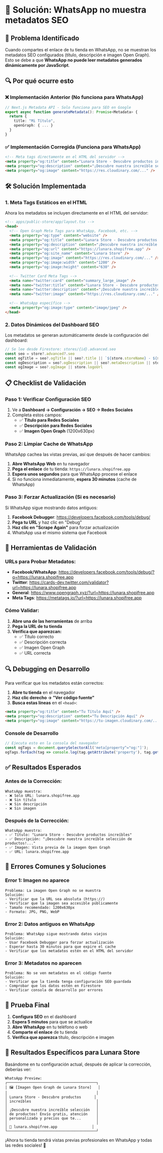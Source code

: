 # 🔧 Solución: WhatsApp no muestra metadatos SEO

## 🚨 **Problema Identificado**

Cuando compartes el enlace de tu tienda en WhatsApp, no se muestran los metadatos SEO configurados (título, descripción e imagen Open Graph). Esto se debe a que **WhatsApp no puede leer metadatos generados dinámicamente por JavaScript**.

## 🔍 **Por qué ocurre esto**

### **❌ Implementación Anterior (No funciona para WhatsApp)**
```typescript
// Next.js Metadata API - Solo funciona para SEO en Google
export async function generateMetadata(): Promise<Metadata> {
  return {
    title: "Mi Título",
    openGraph: { ... }
  }
}
```

### **✅ Implementación Corregida (Funciona para WhatsApp)**
```html
<!-- Meta tags directamente en el HTML del servidor -->
<meta property="og:title" content="Lunara Store - Descubre productos increíbles" />
<meta property="og:description" content="¡Descubre nuestra increíble selección de productos!" />
<meta property="og:image" content="https://res.cloudinary.com/..." />
```

## 🛠️ **Solución Implementada**

### **1. Meta Tags Estáticos en el HTML**
Ahora los metadatos se incluyen directamente en el HTML del servidor:

```html
<!-- apps/public-store/app/layout.tsx -->
<head>
  <!-- Open Graph Meta Tags para WhatsApp, Facebook, etc. -->
  <meta property="og:type" content="website" />
  <meta property="og:title" content="Lunara Store - Descubre productos increíbles" />
  <meta property="og:description" content="¡Descubre nuestra increíble selección de productos!" />
  <meta property="og:url" content="https://lunara.shopifree.app" />
  <meta property="og:site_name" content="Lunara Store" />
  <meta property="og:image" content="https://res.cloudinary.com/..." />
  <meta property="og:image:width" content="1200" />
  <meta property="og:image:height" content="630" />
  
  <!-- Twitter Card Meta Tags -->
  <meta name="twitter:card" content="summary_large_image" />
  <meta name="twitter:title" content="Lunara Store - Descubre productos increíbles" />
  <meta name="twitter:description" content="¡Descubre nuestra increíble selección de productos!" />
  <meta name="twitter:image" content="https://res.cloudinary.com/..." />
  
  <!-- WhatsApp específico -->
  <meta property="og:image:type" content="image/jpeg" />
</head>
```

### **2. Datos Dinámicos del Dashboard SEO**
Los metadatos se generan automáticamente desde la configuración del dashboard:

```typescript
// Se lee desde Firestore: stores/{id}.advanced.seo
const seo = store?.advanced?.seo
const ogTitle = seo?.ogTitle || seo?.title || `${store.storeName} - ${store.slogan}`
const ogDescription = seo?.ogDescription || seo?.metaDescription || store.description
const ogImage = seo?.ogImage || store.logoUrl
```

## 📋 **Checklist de Validación**

### **Paso 1: Verificar Configuración SEO**
1. Ve a **Dashboard → Configuración → SEO → Redes Sociales**
2. Completa estos campos:
   - ✅ **Título para Redes Sociales**
   - ✅ **Descripción para Redes Sociales**  
   - ✅ **Imagen Open Graph** (1200x630px)

### **Paso 2: Limpiar Cache de WhatsApp**
WhatsApp cachea las vistas previas, así que después de hacer cambios:

1. **Abre WhatsApp Web** en tu navegador
2. **Pega el enlace** de tu tienda: `https://lunara.shopifree.app`
3. **Espera unos segundos** para que WhatsApp procese el enlace
4. Si no funciona inmediatamente, **espera 30 minutos** (cache de WhatsApp)

### **Paso 3: Forzar Actualización (Si es necesario)**
Si WhatsApp sigue mostrando datos antiguos:

1. **Facebook Debugger**: https://developers.facebook.com/tools/debug/
2. **Pega tu URL** y haz clic en "Debug"
3. **Haz clic en "Scrape Again"** para forzar actualización
4. WhatsApp usa el mismo sistema que Facebook

## 🧪 **Herramientas de Validación**

### **URLs para Probar Metadatos:**
- **Facebook/WhatsApp**: https://developers.facebook.com/tools/debug/?q=https://lunara.shopifree.app
- **Twitter**: https://cards-dev.twitter.com/validator?url=https://lunara.shopifree.app
- **General**: https://www.opengraph.xyz/?url=https://lunara.shopifree.app
- **Meta Tags**: https://metatags.io/?url=https://lunara.shopifree.app

### **Cómo Validar:**
1. **Abre una de las herramientas** de arriba
2. **Pega la URL de tu tienda**
3. **Verifica que aparezcan:**
   - ✅ Título correcto
   - ✅ Descripción correcta
   - ✅ Imagen Open Graph
   - ✅ URL correcta

## 🔍 **Debugging en Desarrollo**

Para verificar que los metadatos están correctos:

1. **Abre tu tienda** en el navegador
2. **Haz clic derecho → "Ver código fuente"**
3. **Busca estas líneas** en el `<head>`:

```html
<meta property="og:title" content="Tu Título Aquí" />
<meta property="og:description" content="Tu Descripción Aquí" />
<meta property="og:image" content="https://tu-imagen.cloudinary.com/..." />
```

### **Console de Desarrollo**
```javascript
// Ejecuta esto en la consola del navegador
const ogTags = document.querySelectorAll('meta[property^="og:"]');
ogTags.forEach(tag => console.log(tag.getAttribute('property'), tag.getAttribute('content')));
```

## ✅ **Resultados Esperados**

### **Antes de la Corrección:**
```
WhatsApp muestra:
- ❌ Solo URL: lunara.shopifree.app
- ❌ Sin título
- ❌ Sin descripción  
- ❌ Sin imagen
```

### **Después de la Corrección:**
```
WhatsApp muestra:
- ✅ Título: "Lunara Store - Descubre productos increíbles"
- ✅ Descripción: "¡Descubre nuestra increíble selección de productos!..."
- ✅ Imagen: Vista previa de la imagen Open Graph
- ✅ URL: lunara.shopifree.app
```

## 🚨 **Errores Comunes y Soluciones**

### **Error 1: Imagen no aparece**
```
Problema: La imagen Open Graph no se muestra
Solución: 
- Verificar que la URL sea absoluta (https://)
- Verificar que la imagen sea accesible públicamente
- Tamaño recomendado: 1200x630px
- Formato: JPG, PNG, WebP
```

### **Error 2: Datos antiguos en WhatsApp**
```
Problema: WhatsApp sigue mostrando datos viejos
Solución:
- Usar Facebook Debugger para forzar actualización
- Esperar hasta 30 minutos para que expire el cache
- Verificar que los metadatos estén en el HTML del servidor
```

### **Error 3: Metadatos no aparecen**
```
Problema: No se ven metadatos en el código fuente
Solución:
- Verificar que la tienda tenga configuración SEO guardada
- Comprobar que los datos estén en Firestore
- Verificar consola de desarrollo por errores
```

## 📱 **Prueba Final**

1. **Configura SEO** en el dashboard
2. **Espera 5 minutos** para que se actualice
3. **Abre WhatsApp** en tu teléfono o web
4. **Comparte el enlace** de tu tienda
5. **Verifica que aparezca** título, descripción e imagen

## 🎯 **Resultados Específicos para Lunara Store**

Basándome en tu configuración actual, después de aplicar la corrección, deberías ver:

```
WhatsApp Preview:
┌─────────────────────────────────────────┐
│ 🖼️ [Imagen Open Graph de Lunara Store]   │
│                                         │
│ Lunara Store - Descubre productos      │
│ increíbles                              │
│                                         │
│ ¡Descubre nuestra increíble selección   │
│ de productos! Envío gratis, atención    │
│ personalizada y precios que te...       │
│                                         │
│ 🔗 lunara.shopifree.app                │
└─────────────────────────────────────────┘
```

¡Ahora tu tienda tendrá vistas previas profesionales en WhatsApp y todas las redes sociales! 🚀 